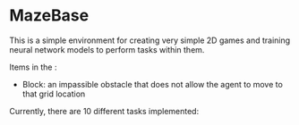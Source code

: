 # MazeBase
This is a simple environment for creating very simple 2D games and training neural network models to perform tasks within them. 

Items in the :
- Block: an impassible obstacle that does not allow the agent to move to that grid location

Currently, there are 10 different tasks implemented:



